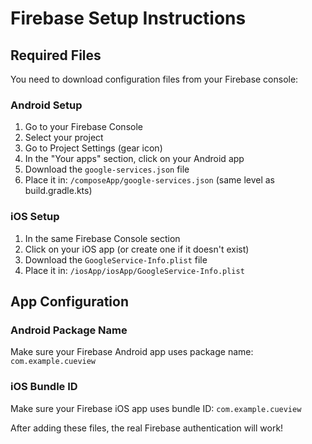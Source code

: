 # Firebase Setup Instructions

## Required Files

You need to download configuration files from your Firebase console:

### Android Setup
1. Go to your Firebase Console
2. Select your project
3. Go to Project Settings (gear icon)
4. In the "Your apps" section, click on your Android app
5. Download the `google-services.json` file
6. Place it in: `/composeApp/google-services.json` (same level as build.gradle.kts)

### iOS Setup
1. In the same Firebase Console section
2. Click on your iOS app (or create one if it doesn't exist)
3. Download the `GoogleService-Info.plist` file
4. Place it in: `/iosApp/iosApp/GoogleService-Info.plist`

## App Configuration

### Android Package Name
Make sure your Firebase Android app uses package name: `com.example.cueview`

### iOS Bundle ID
Make sure your Firebase iOS app uses bundle ID: `com.example.cueview`

After adding these files, the real Firebase authentication will work!
